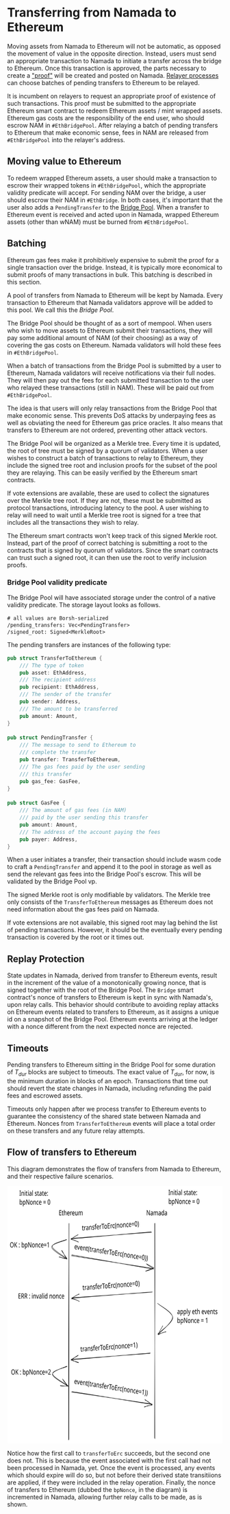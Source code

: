 # Transferring from Namada to Ethereum

Moving assets from Namada to Ethereum will not be automatic, as opposed the
movement of value in the opposite direction. Instead, users must send an
appropriate transaction to Namada to initiate a transfer across the bridge
to Ethereum. Once this transaction is approved, the parts necessary to create
a ["proof"](proofs.md) will be created and posted on Namada. [Relayer processes]
can choose batches of pending transfers to Ethereum to be relayed.

[Relayer processes]: proofs.md#namada-bridge-relayers

It is incumbent on relayers to request an appropriate proof of existence of
such transactions. This proof must be submitted to the appropriate Ethereum smart
contract to redeem Ethereum assets / mint wrapped assets. Ethereum gas costs are
the responsibility of the end user, who should escrow NAM in `#EthBridgePool`.
After relaying a batch of pending transfers to Ethereum that make economic sense,
fees in NAM are released from `#EthBridgePool` into the relayer's address.

## Moving value to Ethereum

To redeem wrapped Ethereum assets, a user should make a transaction to escrow
their wrapped tokens in `#EthBridgePool`, which the appropriate validity predicate
will accept. For sending NAM over the bridge, a user should escrow their NAM in
`#EthBridge`. In both cases, it's important that the user also adds a
`PendingTransfer` to the [Bridge Pool](#bridge-pool-validity-predicate).
When a transfer to Ethereum event is received and acted upon in Namada,
wrapped Ethereum assets (other than wNAM) must be burned from `#EthBridgePool`.

## Batching

Ethereum gas fees make it prohibitively expensive to submit
the proof for a single transaction over the bridge. Instead, it is typically
more economical to submit proofs of many transactions in bulk. This batching
is described in this section.

A pool of transfers from Namada to Ethereum will be kept by Namada. Every
transaction to Ethereum that Namada validators approve will be added to this
pool. We call this the _Bridge Pool_.

The Bridge Pool should be thought of as a sort of mempool. When users who
wish to move assets to Ethereum submit their transactions, they will pay some
additional amount of NAM (of their choosing) as a way of covering the gas
costs on Ethereum. Namada validators will hold these fees in `#EthBridgePool`.

When a batch of transactions from the Bridge Pool is submitted by a user to
Ethereum, Namada validators will receive notifications via their full nodes.
They will then pay out the fees for each submitted transaction to the user who
relayed these transactions (still in NAM). These will be paid out from
`#EthBridgePool`.

The idea is that users will only relay transactions from the Bridge Pool
that make economic sense. This prevents DoS attacks by underpaying fees as
well as obviating the need for Ethereum gas price oracles. It also means
that transfers to Ethereum are not ordered, preventing other attack vectors.

The Bridge Pool will be organized as a Merkle tree. Every time it is updated,
the root of tree must be signed by a quorum of validators. When a user
wishes to construct a batch of transactions to relay to Ethereum, they
include the signed tree root and inclusion proofs for the subset of the pool
they are relaying. This can be easily verified by the Ethereum smart contracts.

If vote extensions are available, these are used to collect the signatures
over the Merkle tree root. If they are not, these must be submitted as protocol
transactions, introducing latency to the pool. A user wishing to relay will
need to wait until a Merkle tree root is signed for a tree that
includes all the transactions they wish to relay.

The Ethereum smart contracts won't keep track of this signed Merkle root. 
Instead, part of the proof of correct batching is submitting a root to the 
contracts that is signed by quorum of validators. Since the smart contracts 
can trust such a signed root, it can then use the root to verify inclusion 
proofs.

### Bridge Pool validity predicate

The Bridge Pool will have associated storage under the control of a native 
validity predicate. The storage layout looks as follows.

```
# all values are Borsh-serialized
/pending_transfers: Vec<PendingTransfer>
/signed_root: Signed<MerkleRoot>
```

The pending transfers are instances of the following type:
```rust
pub struct TransferToEthereum {
    /// The type of token
    pub asset: EthAddress,
    /// The recipient address
    pub recipient: EthAddress,
    /// The sender of the transfer
    pub sender: Address,
    /// The amount to be transferred
    pub amount: Amount,
}

pub struct PendingTransfer {
    /// The message to send to Ethereum to 
    /// complete the transfer
    pub transfer: TransferToEthereum,
    /// The gas fees paid by the user sending
    /// this transfer
    pub gas_fee: GasFee,
}

pub struct GasFee {
    /// The amount of gas fees (in NAM)
    /// paid by the user sending this transfer
    pub amount: Amount,
    /// The address of the account paying the fees
    pub payer: Address,
}
```
When a user initiates a transfer, their transaction should include wasm code
to craft a `PendingTransfer` and append it to the pool in storage as well as 
send the relevant gas fees into the Bridge Pool's escrow. This will be 
validated by the Bridge Pool vp. 

The signed Merkle root is only modifiable by validators. The Merkle tree 
only consists of the `TransferToEthereum` messages as Ethereum does not need 
information about the gas fees paid on Namada. 

If vote extensions are not available, this signed root may lag behind the 
list of pending transactions. However, it should be the eventually every 
pending transaction is covered by the root or it times out.

## Replay Protection

State updates in Namada, derived from transfer to Ethereum events, result in
the increment of the value of a monotonically growing nonce, that is signed
together with the root of the Bridge Pool. The `Bridge` smart contract's nonce
of transfers to Ethereum is kept in sync with Namada's, upon relay calls. This
behavior should contribute to avoiding replay attacks on Ethereum events related
to transfers to Ethereum, as it assigns a unique id on a snapshot of the Bridge
Pool. Ethereum events arriving at the ledger with a nonce different from the next
expected nonce are rejected.

## Timeouts

Pending transfers to Ethereum sitting in the Bridge Pool for some duration of
$T_{dur}$ blocks are subject to timeouts. The exact value of $T_{dur}$, for
now, is the minimum duration in blocks of an epoch. Transactions that time out
should revert the state changes in Namada, including refunding the paid fees
and escrowed assets.

Timeouts only happen after we process transfer to Ethereum events to guarantee
the consistency of the shared state between Namada and Ethereum. Nonces from
`TransferToEthereum` events will place a total order on these transfers and
any future relay attempts.

## Flow of transfers to Ethereum

This diagram demonstrates the flow of transfers from Namada to Ethereum, and
their respective failure scenarios.

<img
  src="images/transfer-to-eth-flow.svg"
  alt="block space allocator tx bins"
  height="600"
  width="700"
  style="display: block; margin: 0 auto" />

Notice how the first call to `transferToErc` succeeds, but the second one
does not. This is because the event associated with the first call had
not been processed in Namada, yet. Once the event is processed, any events
which should expire will do so, but not before their derived state transitiions
are applied, if they were included in the relay operation. Finally, the nonce of
transfers to Ethereum (dubbed the `bpNonce`, in the diagram) is incremented in
Namada, allowing further relay calls to be made, as is shown.
